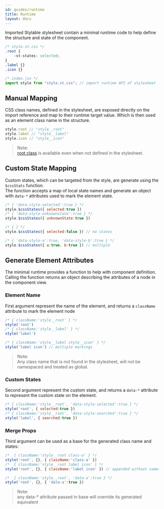```yaml
---
id: guides/runtime
title: Runtime
layout: docs
---
```


Imported Stylable stylesheet contain a minimal runtime code to help define the structure and state of the component.

```css
/* style.st.css */
.root {
    -st-states: selected;
}
.label {}
.icon {}
```

```javascript
/* index.jsx */
import style from "style.st.css"; // import runtime API of stylesheet
```

## Manual Mapping

CSS class names, defined in the stylesheet, are exposed directly on the import reference and map to their runtime target value. Which is then used as an element class name in the structure.

```javascript
style.root // "style__root"
style.label // "style__label"
style.icon // "style__icon"
```

> Note:  
> [root class](../references/root.md) is available even when not defined in the stylesheet. 

## Custom State Mapping

Custom states, which can be targeted from the style, are generate using the `$cssStats` function.  
The function accepts a map of local state names and generate an object with `data-*` attributes used to mark the element state.

```javascript
/* { 'data-style-selected':true } */
style.$cssStates({ selected:true })
/* { 'data-style-unknownstate':true } */
style.$cssStates({ unknownState:true })

/* { } */
style.$cssStates({ selected:false }) // no states

/* { 'data-style-a':true, 'data-style-b':true } */
style.$cssStates({ a:true, b:true }) // multiple
```

## Generate Element Attributes

The minimal runtime provides a function to help with component definition.  
Calling the function returns an object describing the attributes of a node in the component view.

### Element Name

First argument represent the name of the element, and returns a `className` attribute to mark the element node

```javascript
/* { className:'style__root' } */
style('root') 
/* { className:'style__label' } */
style('label') 

/* { className:'style__label style__icon' } */
style('label icon') // multiple markings
```

> Note:  
> Any class name that is not found in the stylesheet, will not be namespaced and treated as global.

### Custom States

Second argument represent the custom state, and returns a `data-*` attribute to represent the custom state on the element.

```javascript
/* { className:'style__root', 'data-style-selected':true } */
style('root', { selected:true })
/* { className:'style__root', 'data-style-searched':true } */
style('label', { searched:true })
```

### Merge Props

Third argument can be used as a base for the generated class name and states:

```javascript
/*  { className:'style__root class-a' } */
style('root', {}, { className:'class-a' })
/*  { className:'style__root label icon' } */
style('root', {}, { className:'label icon' }) // appended without namespacing

/*  { className:'style__root', 'data-a':true } */
style('root', {}, { 'data-a':true })
```

> Note:  
> any data-* attribute passed in base will override its generated equivalent
